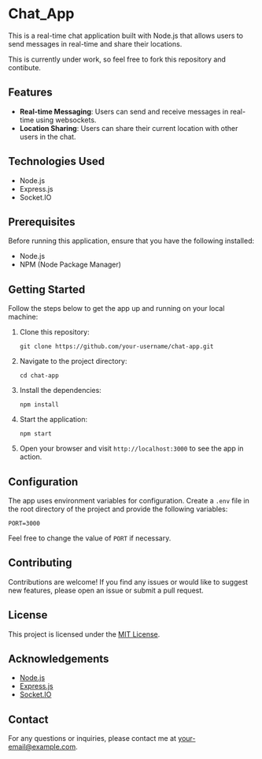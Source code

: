 # Chat_App

This is a real-time chat application built with Node.js that allows users to send messages in real-time and share their locations.

This is currently under work, so feel free to fork this repository and contibute.

## Features

- **Real-time Messaging**: Users can send and receive messages in real-time using websockets.
- **Location Sharing**: Users can share their current location with other users in the chat.

## Technologies Used

- Node.js
- Express.js
- Socket.IO

## Prerequisites

Before running this application, ensure that you have the following installed:

- Node.js
- NPM (Node Package Manager)

## Getting Started

Follow the steps below to get the app up and running on your local machine:

1. Clone this repository:

   ```
   git clone https://github.com/your-username/chat-app.git
   ```

2. Navigate to the project directory:

   ```
   cd chat-app
   ```

3. Install the dependencies:

   ```
   npm install
   ```

4. Start the application:

   ```
   npm start
   ```

5. Open your browser and visit `http://localhost:3000` to see the app in action.

## Configuration

The app uses environment variables for configuration. Create a `.env` file in the root directory of the project and provide the following variables:

```
PORT=3000
```

Feel free to change the value of `PORT` if necessary.

## Contributing

Contributions are welcome! If you find any issues or would like to suggest new features, please open an issue or submit a pull request.

## License

This project is licensed under the [MIT License](LICENSE).

## Acknowledgements

- [Node.js](https://nodejs.org/)
- [Express.js](https://expressjs.com/)
- [Socket.IO](https://socket.io/)

## Contact

For any questions or inquiries, please contact me at your-email@example.com.
